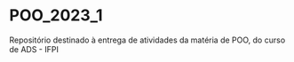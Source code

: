 # POO_2023_1
Repositório destinado à entrega de atividades da matéria de POO, do curso de ADS - IFPI
